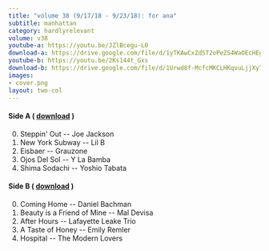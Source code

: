 ```yaml
---
title: "volume 38 (9/17/18 - 9/23/18): for ana"
subtitle: manhattan
category: hardlyrelevant
volume: v38
youtube-a: https://youtu.be/JZlBcegu-L0
download-a: https://drive.google.com/file/d/1yTKAwCxZdST2oPeZS4WaOEcHEgLdqNmI/view?usp=drivesdk
youtube-b: https://youtu.be/2Ks144t_Gxs
download-b: https://drive.google.com/file/d/1Urwd8f-McfcMKCLHKqvuLjjXy7Fa7pUH/view?usp=drivesdk
images:
- cover.png
layout: two-col
---
```

#### Side A ( <a target="_blank" href="{{ page.download-a }}">download</a> ) ####
0. Steppin' Out -- Joe Jackson
1. New York Subway -- Lil B
2. Eisbaer -- Grauzone
3. Ojos Del Sol -- Y La Bamba
4. Shima Sodachi -- Yoshio Tabata

#### Side B ( <a target="_blank" href="{{ page.download-b }}">download</a> ) ####
0. Coming Home -- Daniel Bachman
1. Beauty is a Friend of Mine -- Mal Devisa
2. After Hours -- Lafayette Leake Trio
3. A Taste of Honey -- Emily Remler
4. Hospital -- The Modern Lovers
